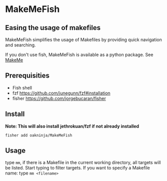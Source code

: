 # MakeMeFish
## Easing the usage of makefiles
MakeMeFish simplifies the usage of Makefiles by providing quick navigation and searching.

If you don't use fish, MakeMeFish is available as a python package. See [MakeMe](https://github.com/OakNinja/MakeMe/)

## Prerequisities
* Fish shell
* fzf https://github.com/junegunn/fzf#installation
* fisher https://github.com/jorgebucaran/fisher

## Install 
**Note: This will also install jethrokuan/fzf if not already installed**

`fisher add oakninja/MakeMeFish`

## Usage
type `mm`, if there is a Makefile in the current working directory, all targets will be listed. Start typing to filter targets.
If you want to specify a Makefile name:
type `mm <filename>`

